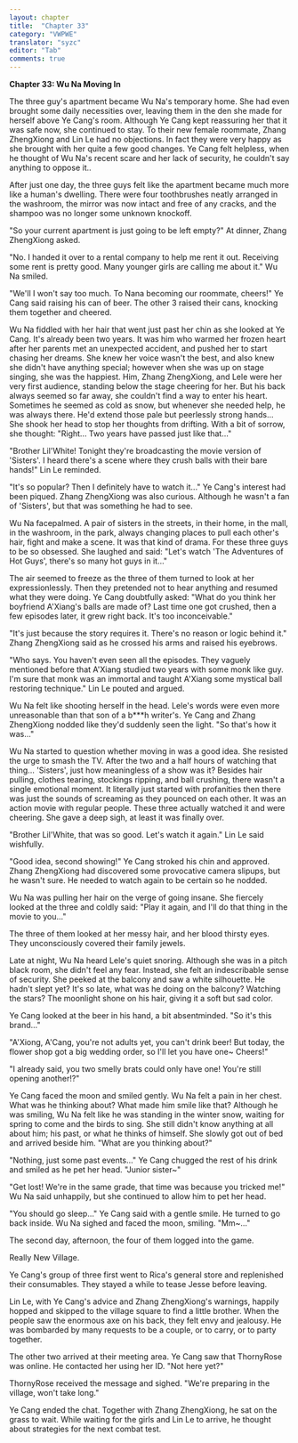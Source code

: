 ```yaml
---
layout: chapter
title:  "Chapter 33"
category: "VWPWE"
translator: "syzc"
editor: "Tab"
comments: true
---
```


**Chapter 33: Wu Na Moving In**
 
The three guy's apartment became Wu Na's temporary home. She had even brought some daily necessities over, leaving them in the den she made for herself above Ye Cang's room. Although Ye Cang kept reassuring her that it was safe now, she continued to stay. To their new female roommate, Zhang ZhengXiong and Lin Le had no objections. In fact they were very happy as she brought with her quite a few good changes. Ye Cang felt helpless, when he thought of Wu Na's recent scare and her lack of security, he couldn't say anything to oppose it..
 
After just one day, the three guys felt like the apartment became much more like a human's dwelling. There were four toothbrushes neatly arranged in the washroom, the mirror was now intact and free of any cracks, and the shampoo was no longer some unknown knockoff.
 
"So your current apartment is just going to be left empty?" At dinner, Zhang ZhengXiong asked.
 
"No. I handed it over to a rental company to help me rent it out. Receiving some rent is pretty good. Many younger girls are calling me about it." Wu Na smiled.
 
"We'll I won't say too much. To Nana becoming our roommate, cheers!" Ye Cang said raising his can of beer. The other 3 raised their cans, knocking them together and cheered.
 
Wu Na fiddled with her hair that went just past her chin as she looked at Ye Cang. It's already been two years. It was him who warmed her frozen heart after her parents met an unexpected accident, and pushed her to start chasing her dreams. She knew her voice wasn't the best, and also knew she didn't have anything special; however when she was up on stage singing, she was the happiest. Him, Zhang ZhengXiong, and Lele were her very first audience, standing below the stage cheering for her. But his back always seemed so far away, she couldn't find a way to enter his heart. Sometimes he seemed as cold as snow, but whenever she needed help, he was always there. He'd extend those pale but peerlessly strong hands... She shook her head to stop her thoughts from drifting. With a bit of sorrow, she thought: "Right... Two years have passed just like that..."
 
"Brother Lil'White! Tonight they're broadcasting the movie version of 'Sisters'. I heard there's a scene where they crush balls with their bare hands!" Lin Le reminded.
 
"It's so popular? Then I definitely have to watch it..." Ye Cang's interest had been piqued. Zhang ZhengXiong was also curious. Although he wasn't a fan of 'Sisters', but that was something he had to see.
 
Wu Na facepalmed. A pair of sisters in the streets, in their home, in the mall, in the washroom, in the park, always changing places to pull each other's hair, fight and make a scene. It was that kind of drama. For these three guys to be so obsessed. She laughed and said: "Let's watch 'The Adventures of Hot Guys', there's so many hot guys in it..."
 
The air seemed to freeze as the three of them turned to look at her expressionlessly. Then they pretended not to hear anything and resumed what they were doing. Ye Cang doubtfully asked: "What do you think her boyfriend A'Xiang's balls are made of? Last time one got crushed, then a few episodes later, it grew right back. It's too inconceivable."
 
"It's just because the story requires it. There's no reason or logic behind it." Zhang ZhengXiong said as he crossed his arms and raised his eyebrows.
 
"Who says. You haven't even seen all the episodes. They vaguely mentioned before that A'Xiang studied two years with some monk like guy. I'm sure that monk was an immortal and taught A'Xiang some mystical ball restoring technique." Lin Le pouted and argued.
 
Wu Na felt like shooting herself in the head. Lele's words were even more unreasonable than that son of a b\*\*\*h writer's. Ye Cang and Zhang ZhengXiong nodded like they'd suddenly seen the light. "So that's how it was..." 
 
Wu Na started to question whether moving in was a good idea. She resisted the urge to smash the TV. After the two and a half hours of watching that thing... 'Sisters', just how meaningless of a show was it? Besides hair pulling, clothes tearing, stockings ripping, and ball crushing, there wasn't a single emotional moment. It literally just started with profanities then there was just the sounds of screaming as they pounced on each other. It was an action movie with regular people. These three actually watched it and were cheering. She gave a deep sigh, at least it was finally over.
 
"Brother Lil'White, that was so good. Let's watch it again." Lin Le said wishfully.
 
"Good idea, second showing!" Ye Cang stroked his chin and approved. Zhang ZhengXiong had discovered some provocative camera slipups, but he wasn't sure. He needed to watch again to be certain so he nodded. 
 
Wu Na was pulling her hair on the verge of going insane. She fiercely looked at the three and coldly said: "Play it again, and I'll do that thing in the movie to you..."
 
The three of them looked at her messy hair, and her blood thirsty eyes. They unconsciously covered their family jewels.
 
Late at night, Wu Na heard Lele's quiet snoring. Although she was in a pitch black room, she didn't feel any fear. Instead, she felt an indescribable sense of security. She peeked at the balcony and saw a white silhouette. He hadn't slept yet? It's so late, what was he doing on the balcony? Watching the stars? The moonlight shone on his hair, giving it a soft but sad color.
 
Ye Cang looked at the beer in his hand, a bit absentminded. "So it's this brand..."
 
"A'Xiong, A'Cang, you're not adults yet, you can't drink beer! But today, the flower shop got a big wedding order, so I'll let you have one~ Cheers!"
 
"I already said, you two smelly brats could only have one! You're still opening another!?"
 
Ye Cang faced the moon and smiled gently. Wu Na felt a pain in her chest. What was he thinking about? What made him smile like that? Although he was smiling, Wu Na felt like he was standing in the winter snow, waiting for spring to come and the birds to sing. She still didn't know anything at all about him; his past, or what he thinks of himself. She slowly got out of bed and arrived beside him. "What are you thinking about?"
 
"Nothing, just some past events..." Ye Cang chugged the rest of his drink and smiled as he pet her head. "Junior sister~"
 
"Get lost! We're in the same grade, that time was because you tricked me!" Wu Na said unhappily, but she continued to allow him to pet her head.
 
"You should go sleep..." Ye Cang said with a gentle smile. He turned to go back inside. Wu Na sighed and faced the moon, smiling. "Mm~..."
 
The second day, afternoon, the four of them logged into the game.
 
Really New Village.
 
Ye Cang's group of three first went to Rica's general store and replenished their consumables. They stayed a while to tease Jesse before leaving.
 
Lin Le, with Ye Cang's advice and Zhang ZhengXiong's warnings, happily hopped and skipped to the village square to find a little brother. When the people saw the enormous axe on his back, they felt envy and jealousy. He was bombarded by many requests to be a couple, or to carry, or to party together.
 
The other two arrived at their meeting area. Ye Cang saw that ThornyRose was online. He contacted her using her ID. "Not here yet?"
 
ThornyRose received the message and sighed. "We're preparing in the village, won't take long."
 
Ye Cang ended the chat. Together with Zhang ZhengXiong, he sat on the grass to wait. While waiting for the girls and Lin Le to arrive, he thought about strategies for the next combat test.